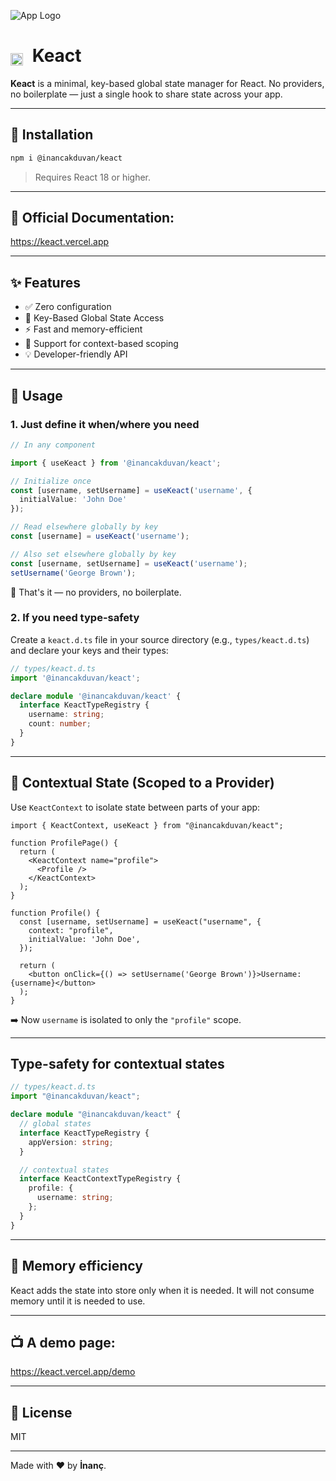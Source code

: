 

![App Logo](https://res.cloudinary.com/dnjvyciqt/image/upload/v1746881501/yzztqgtdqknfj9vzihou.png)

# <img src="https://res.cloudinary.com/dnjvyciqt/image/upload/v1746882540/taelwwhffuou9qlblvy1.png" alt="Preview" style="width: 20px; transform: translateY(6px); margin-right: 8px;" /> Keact

**Keact** is a minimal, key-based global state manager for React. No providers, no boilerplate — just a single hook to share state across your app.

---

## 🚀 Installation

```bash
npm i @inancakduvan/keact
```

> Requires React 18 or higher.

---

## 📝 Official Documentation:
https://keact.vercel.app

---

## ✨ Features

- ✅ Zero configuration
- 🔑 Key-Based Global State Access
- ⚡ Fast and memory-efficient
- 🧩 Support for context-based scoping
- 💡 Developer-friendly API

---

## 🔧 Usage

### 1. Just define it when/where you need

```ts
// In any component

import { useKeact } from '@inancakduvan/keact';

// Initialize once
const [username, setUsername] = useKeact('username', {
  initialValue: 'John Doe'
});

// Read elsewhere globally by key
const [username] = useKeact('username');

// Also set elsewhere globally by key
const [username, setUsername] = useKeact('username');
setUsername('George Brown');
```

📌 That's it — no providers, no boilerplate.


### 2. If you need type-safety

Create a `keact.d.ts` file in your source directory (e.g., `types/keact.d.ts`) and declare your keys and their types:

```ts
// types/keact.d.ts
import '@inancakduvan/keact';

declare module '@inancakduvan/keact' {
  interface KeactTypeRegistry {
    username: string;
    count: number;
  }
}
```

---

## 🧩 Contextual State (Scoped to a Provider)

Use `KeactContext` to isolate state between parts of your app:

```tsx
import { KeactContext, useKeact } from "@inancakduvan/keact";

function ProfilePage() {
  return (
    <KeactContext name="profile">
      <Profile />
    </KeactContext>
  );
}

function Profile() {
  const [username, setUsername] = useKeact("username", {
    context: "profile",
    initialValue: 'John Doe',
  });

  return (
    <button onClick={() => setUsername('George Brown')}>Username: {username}</button>
  );
}
```

➡️ Now `username` is isolated to only the `"profile"` scope.

---

## Type-safety for contextual states

```ts
// types/keact.d.ts
import "@inancakduvan/keact";

declare module "@inancakduvan/keact" {
  // global states
  interface KeactTypeRegistry {
    appVersion: string;
  }

  // contextual states
  interface KeactContextTypeRegistry {
    profile: {
      username: string;
    };
  }
}
```

---

## 🧼 Memory efficiency

Keact adds the state into store only when it is needed. It will not consume memory until it is needed to use.

---

## 📺 A demo page:
https://keact.vercel.app/demo

---

## 📄 License

MIT

---

Made with ❤️ by **İnanç**.
